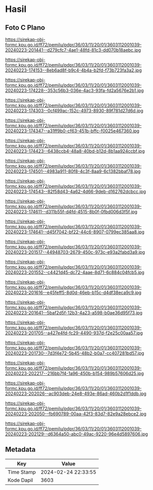 # Hasil

## Foto C Plano

https://sirekap-obj-formc.kpu.go.id/ff72/pemilu/pdpr/36/03/11/20/01/3603112001039-20240223-201441--d279cfc7-4ae1-48fd-81c3-dd070b18aebc.jpg

https://sirekap-obj-formc.kpu.go.id/ff72/pemilu/pdpr/36/03/11/20/01/3603112001039-20240223-174153--8eb6ad8f-b9c4-4b4a-b2fd-f73b723fa3a2.jpg

https://sirekap-obj-formc.kpu.go.id/ff72/pemilu/pdpr/36/03/11/20/01/3603112001039-20240223-174228--353c56b3-036e-4ac3-93fa-fd2a5676e2b1.jpg

https://sirekap-obj-formc.kpu.go.id/ff72/pemilu/pdpr/36/03/11/20/01/3603112001039-20240223-174303--0cf499ac-152c-4973-8930-89f781d27d6d.jpg

https://sirekap-obj-formc.kpu.go.id/ff72/pemilu/pdpr/36/03/11/20/01/3603112001039-20240223-174347--a31ff9b0-cf63-451b-bffc-f0025e467360.jpg

https://sirekap-obj-formc.kpu.go.id/ff72/pemilu/pdpr/36/03/11/20/01/3603112001039-20240223-174423--6438ccb4-48a8-40bd-b12d-8b1aa924ccbf.jpg

https://sirekap-obj-formc.kpu.go.id/ff72/pemilu/pdpr/36/03/11/20/01/3603112001039-20240223-174501--4983a911-80f8-4c3f-8aa9-6c1382bbaf78.jpg

https://sirekap-obj-formc.kpu.go.id/ff72/pemilu/pdpr/36/03/11/20/01/3603112001039-20240223-174543--82f58d43-4a62-4d66-9deb-d162762dcbcc.jpg

https://sirekap-obj-formc.kpu.go.id/ff72/pemilu/pdpr/36/03/11/20/01/3603112001039-20240223-174611--d311b55f-d4fd-4515-8b0f-0fbd006d3f5f.jpg

https://sirekap-obj-formc.kpu.go.id/ff72/pemilu/pdpr/36/03/11/20/01/3603112001039-20240223-174641--d45f7042-bf22-44c6-8907-0799ec385aa8.jpg

https://sirekap-obj-formc.kpu.go.id/ff72/pemilu/pdpr/36/03/11/20/01/3603112001039-20240223-201517--44948703-2679-450c-973c-e93a2fabd3a9.jpg

https://sirekap-obj-formc.kpu.go.id/ff72/pemilu/pdpr/36/03/11/20/01/3603112001039-20240223-201552--c4421d45-dc72-4aae-8d71-6c884c04fcb5.jpg

https://sirekap-obj-formc.kpu.go.id/ff72/pemilu/pdpr/36/03/11/20/01/3603112001039-20240223-201616--e45feff5-8d0d-46eb-b15c-d4df38eca9c9.jpg

https://sirekap-obj-formc.kpu.go.id/ff72/pemilu/pdpr/36/03/11/20/01/3603112001039-20240223-201641--5baf2d5f-12b3-4a23-a598-b0ae36d95f73.jpg

https://sirekap-obj-formc.kpu.go.id/ff72/pemilu/pdpr/36/03/11/20/01/3603112001039-20240223-201705--a427e4fd-fc29-4490-937d-f2e25c00aa57.jpg

https://sirekap-obj-formc.kpu.go.id/ff72/pemilu/pdpr/36/03/11/20/01/3603112001039-20240223-201730--7d3f4e72-5b45-48b2-b0a7-cc407281bd57.jpg

https://sirekap-obj-formc.kpu.go.id/ff72/pemilu/pdpr/36/03/11/20/01/3603112001039-20240223-202217--216bb7f4-1a96-450b-b154-989b57606d25.jpg

https://sirekap-obj-formc.kpu.go.id/ff72/pemilu/pdpr/36/03/11/20/01/3603112001039-20240223-202026--ac903deb-24e8-493e-86ad-460b2d1f1ddb.jpg

https://sirekap-obj-formc.kpu.go.id/ff72/pemilu/pdpr/36/03/11/20/01/3603112001039-20240223-202050--fb690789-00aa-42f3-83d7-82e9a28ebce2.jpg

https://sirekap-obj-formc.kpu.go.id/ff72/pemilu/pdpr/36/03/11/20/01/3603112001039-20240223-202129--d6364a50-abc0-49ac-9220-96e4d5897606.jpg


## Metadata

| Key        | Value               |
| ---------- | ------------------- |
| Time Stamp | 2024-02-24 22:33:55 |
| Kode Dapil | 3603                |



